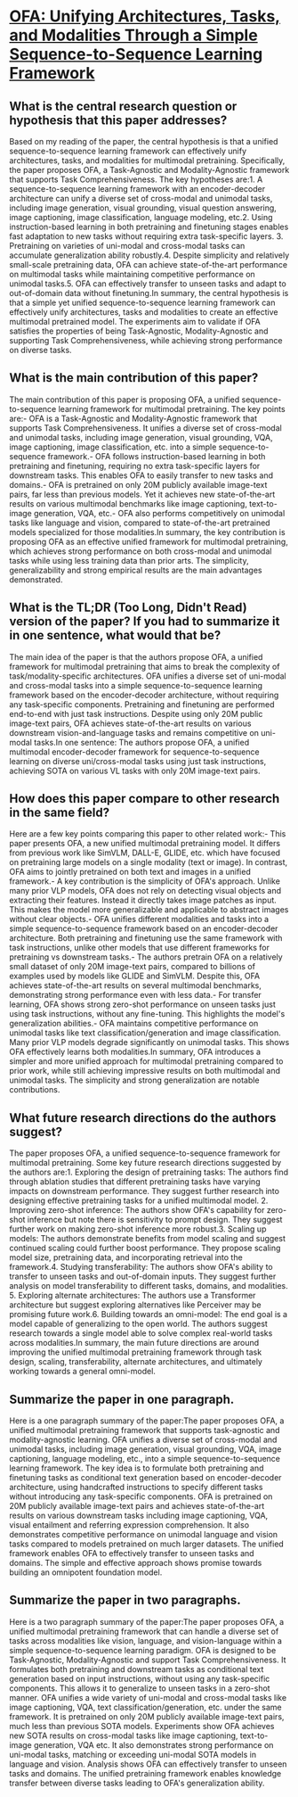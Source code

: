 # [OFA: Unifying Architectures, Tasks, and Modalities Through a Simple   Sequence-to-Sequence Learning Framework](https://arxiv.org/abs/2202.03052)

## What is the central research question or hypothesis that this paper addresses?

Based on my reading of the paper, the central hypothesis is that a unified sequence-to-sequence learning framework can effectively unify architectures, tasks, and modalities for multimodal pretraining. Specifically, the paper proposes OFA, a Task-Agnostic and Modality-Agnostic framework that supports Task Comprehensiveness. The key hypotheses are:1. A sequence-to-sequence learning framework with an encoder-decoder architecture can unify a diverse set of cross-modal and unimodal tasks, including image generation, visual grounding, visual question answering, image captioning, image classification, language modeling, etc.2. Using instruction-based learning in both pretraining and finetuning stages enables fast adaptation to new tasks without requiring extra task-specific layers. 3. Pretraining on varieties of uni-modal and cross-modal tasks can accumulate generalization ability robustly.4. Despite simplicity and relatively small-scale pretraining data, OFA can achieve state-of-the-art performance on multimodal tasks while maintaining competitive performance on unimodal tasks.5. OFA can effectively transfer to unseen tasks and adapt to out-of-domain data without finetuning.In summary, the central hypothesis is that a simple yet unified sequence-to-sequence learning framework can effectively unify architectures, tasks and modalities to create an effective multimodal pretrained model. The experiments aim to validate if OFA satisfies the properties of being Task-Agnostic, Modality-Agnostic and supporting Task Comprehensiveness, while achieving strong performance on diverse tasks.


## What is the main contribution of this paper?

The main contribution of this paper is proposing OFA, a unified sequence-to-sequence learning framework for multimodal pretraining. The key points are:- OFA is a Task-Agnostic and Modality-Agnostic framework that supports Task Comprehensiveness. It unifies a diverse set of cross-modal and unimodal tasks, including image generation, visual grounding, VQA, image captioning, image classification, etc. into a simple sequence-to-sequence framework.- OFA follows instruction-based learning in both pretraining and finetuning, requiring no extra task-specific layers for downstream tasks. This enables OFA to easily transfer to new tasks and domains.- OFA is pretrained on only 20M publicly available image-text pairs, far less than previous models. Yet it achieves new state-of-the-art results on various multimodal benchmarks like image captioning, text-to-image generation, VQA, etc.- OFA also performs competitively on unimodal tasks like language and vision, compared to state-of-the-art pretrained models specialized for those modalities.In summary, the key contribution is proposing OFA as an effective unified framework for multimodal pretraining, which achieves strong performance on both cross-modal and unimodal tasks while using less training data than prior arts. The simplicity, generalizability and strong empirical results are the main advantages demonstrated.


## What is the TL;DR (Too Long, Didn't Read) version of the paper? If you had to summarize it in one sentence, what would that be?

The main idea of the paper is that the authors propose OFA, a unified framework for multimodal pretraining that aims to break the complexity of task/modality-specific architectures. OFA unifies a diverse set of uni-modal and cross-modal tasks into a simple sequence-to-sequence learning framework based on the encoder-decoder architecture, without requiring any task-specific components. Pretraining and finetuning are performed end-to-end with just task instructions. Despite using only 20M public image-text pairs, OFA achieves state-of-the-art results on various downstream vision-and-language tasks and remains competitive on uni-modal tasks.In one sentence: The authors propose OFA, a unified multimodal encoder-decoder framework for sequence-to-sequence learning on diverse uni/cross-modal tasks using just task instructions, achieving SOTA on various VL tasks with only 20M image-text pairs.


## How does this paper compare to other research in the same field?

Here are a few key points comparing this paper to other related work:- This paper presents OFA, a new unified multimodal pretraining model. It differs from previous work like SimVLM, DALL-E, GLIDE, etc. which have focused on pretraining large models on a single modality (text or image). In contrast, OFA aims to jointly pretrained on both text and images in a unified framework.- A key contribution is the simplicity of OFA's approach. Unlike many prior VLP models, OFA does not rely on detecting visual objects and extracting their features. Instead it directly takes image patches as input. This makes the model more generalizable and applicable to abstract images without clear objects.- OFA unifies different modalities and tasks into a simple sequence-to-sequence framework based on an encoder-decoder architecture. Both pretraining and finetuning use the same framework with task instructions, unlike other models that use different frameworks for pretraining vs downstream tasks.- The authors pretrain OFA on a relatively small dataset of only 20M image-text pairs, compared to billions of examples used by models like GLIDE and SimVLM. Despite this, OFA achieves state-of-the-art results on several multimodal benchmarks, demonstrating strong performance even with less data.- For transfer learning, OFA shows strong zero-shot performance on unseen tasks just using task instructions, without any fine-tuning. This highlights the model's generalization abilities.- OFA maintains competitive performance on unimodal tasks like text classification/generation and image classification. Many prior VLP models degrade significantly on unimodal tasks. This shows OFA effectively learns both modalities.In summary, OFA introduces a simpler and more unified approach for multimodal pretraining compared to prior work, while still achieving impressive results on both multimodal and unimodal tasks. The simplicity and strong generalization are notable contributions.


## What future research directions do the authors suggest?

The paper proposes OFA, a unified sequence-to-sequence framework for multimodal pretraining. Some key future research directions suggested by the authors are:1. Exploring the design of pretraining tasks: The authors find through ablation studies that different pretraining tasks have varying impacts on downstream performance. They suggest further research into designing effective pretraining tasks for a unified multimodal model. 2. Improving zero-shot inference: The authors show OFA's capability for zero-shot inference but note there is sensitivity to prompt design. They suggest further work on making zero-shot inference more robust.3. Scaling up models: The authors demonstrate benefits from model scaling and suggest continued scaling could further boost performance. They propose scaling model size, pretraining data, and incorporating retrieval into the framework.4. Studying transferability: The authors show OFA's ability to transfer to unseen tasks and out-of-domain inputs. They suggest further analysis on model transferability to different tasks, domains, and modalities. 5. Exploring alternate architectures: The authors use a Transformer architecture but suggest exploring alternatives like Perceiver may be promising future work.6. Building towards an omni-model: The end goal is a model capable of generalizing to the open world. The authors suggest research towards a single model able to solve complex real-world tasks across modalities.In summary, the main future directions are around improving the unified multimodal pretraining framework through task design, scaling, transferability, alternate architectures, and ultimately working towards a general omni-model.


## Summarize the paper in one paragraph.

Here is a one paragraph summary of the paper:The paper proposes OFA, a unified multimodal pretraining framework that supports task-agnostic and modality-agnostic learning. OFA unifies a diverse set of cross-modal and unimodal tasks, including image generation, visual grounding, VQA, image captioning, language modeling, etc., into a simple sequence-to-sequence learning framework. The key idea is to formulate both pretraining and finetuning tasks as conditional text generation based on encoder-decoder architecture, using handcrafted instructions to specify different tasks without introducing any task-specific components. OFA is pretrained on 20M publicly available image-text pairs and achieves state-of-the-art results on various downstream tasks including image captioning, VQA, visual entailment and referring expression comprehension. It also demonstrates competitive performance on unimodal language and vision tasks compared to models pretrained on much larger datasets. The unified framework enables OFA to effectively transfer to unseen tasks and domains. The simple and effective approach shows promise towards building an omnipotent foundation model.


## Summarize the paper in two paragraphs.

Here is a two paragraph summary of the paper:The paper proposes OFA, a unified multimodal pretraining framework that can handle a diverse set of tasks across modalities like vision, language, and vision-language within a simple sequence-to-sequence learning paradigm. OFA is designed to be Task-Agnostic, Modality-Agnostic and support Task Comprehensiveness. It formulates both pretraining and downstream tasks as conditional text generation based on input instructions, without using any task-specific components. This allows it to generalize to unseen tasks in a zero-shot manner. OFA unifies a wide variety of uni-modal and cross-modal tasks like image captioning, VQA, text classification/generation, etc. under the same framework. It is pretrained on only 20M publicly available image-text pairs, much less than previous SOTA models. Experiments show OFA achieves new SOTA results on cross-modal tasks like image captioning, text-to-image generation, VQA etc. It also demonstrates strong performance on uni-modal tasks, matching or exceeding uni-modal SOTA models in language and vision. Analysis shows OFA can effectively transfer to unseen tasks and domains. The unified pretraining framework enables knowledge transfer between diverse tasks leading to OFA's generalization ability.
